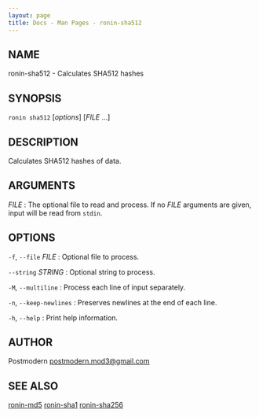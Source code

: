 ```yaml
---
layout: page
title: Docs - Man Pages - ronin-sha512
---
```


## NAME

ronin-sha512 - Calculates SHA512 hashes

## SYNOPSIS

`ronin sha512` [*options*] [*FILE* ...]

## DESCRIPTION

Calculates SHA512 hashes of data.

## ARGUMENTS

*FILE*
: The optional file to read and process. If no *FILE* arguments are given,
  input will be read from `stdin`.

## OPTIONS

`-f`, `--file` *FILE*
: Optional file to process.

`--string` *STRING*
: Optional string to process.

`-M`, `--multiline`
: Process each line of input separately.

`-n`, `--keep-newlines`
: Preserves newlines at the end of each line.

`-h`, `--help`
: Print help information.

## AUTHOR

Postmodern <postmodern.mod3@gmail.com>

## SEE ALSO

[ronin-md5](ronin-md5.1.html) [ronin-sha1](ronin-sha1.1.html) [ronin-sha256](ronin-sha256.1.html)
